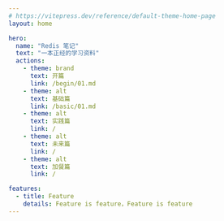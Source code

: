 ```yaml
---
# https://vitepress.dev/reference/default-theme-home-page
layout: home

hero:
  name: "Redis 笔记"
  text: "一本正经的学习资料"
  actions:
    - theme: brand
      text: 开篇
      link: /begin/01.md
    - theme: alt
      text: 基础篇
      link: /basic/01.md
    - theme: alt
      text: 实践篇
      link: /
    - theme: alt
      text: 未来篇
      link: /
    - theme: alt
      text: 加餐篇
      link: /

features:
  - title: Feature
    details: Feature is feature，Feature is feature
---
```

